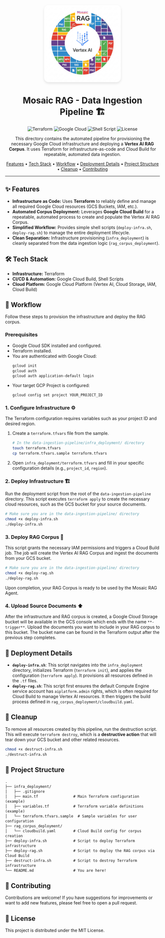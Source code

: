 <div align="center">
  <img src="../mosaic-rag-logo.jpg" alt="Project Logo" width="250" style="border-radius: 15px; box-shadow: 0 4px 8px rgba(0,0,0,0.1);">
</div>

<h1 align="center">
  Mosaic RAG - Data Ingestion Pipeline 🏗️
</h1>

<p align="center">
  <img alt="Terraform" src="https://img.shields.io/badge/Terraform-Ready-blueviolet?style=for-the-badge&logo=terraform">
  <img alt="Google Cloud" src="https://img.shields.io/badge/Google_Cloud-Deployable-red?style=for-the-badge&logo=google-cloud">
  <img alt="Shell Script" src="https://img.shields.io/badge/Shell_Script-4EAA25?style=for-the-badge&logo=gnu-bash&logoColor=white">
  <img alt="License" src="https://img.shields.io/badge/License-MIT-purple?style=for-the-badge">
</p>

<p align="center">
  This directory contains the automated pipeline for provisioning the necessary Google Cloud infrastructure and deploying a <strong>Vertex AI RAG Corpus</strong>. It uses Terraform for infrastructure-as-code and Cloud Build for repeatable, automated data ingestion.
</p>

<p align="center">
  <a href="#-features">Features</a> •
  <a href="#-tech-stack">Tech Stack</a> •
  <a href="#-workflow">Workflow</a> •
  <a href="#-deployment-details">Deployment Details</a> •
  <a href="#-project-structure">Project Structure</a> •
  <a href="#-cleanup">Cleanup</a> •
  <a href="#-contributing">Contributing</a>
</p>

---

## ✨ Features

* **Infrastructure as Code:** Uses **Terraform** to reliably define and manage all required Google Cloud resources (GCS Buckets, IAM, etc.).
* **Automated Corpus Deployment:** Leverages **Google Cloud Build** for a repeatable, automated process to create and populate the Vertex AI RAG Corpus.
* **Simplified Workflow:** Provides simple shell scripts (`deploy-infra.sh`, `deploy-rag.sh`) to manage the entire deployment lifecycle.
* **Clean Separation:** Infrastructure provisioning (`infra_deployment`) is cleanly separated from the data ingestion logic (`rag_corpus_deployment`).

## 🛠️ Tech Stack

* **Infrastructure:** Terraform
* **CI/CD & Automation:** Google Cloud Build, Shell Scripts
* **Cloud Platform:** Google Cloud Platform (Vertex AI, Cloud Storage, IAM, Cloud Build)

## 🚀 Workflow

Follow these steps to provision the infrastructure and deploy the RAG corpus.

### Prerequisites

* Google Cloud SDK installed and configured.
* Terraform installed.
* You are authenticated with Google Cloud:
  ```bash
  gcloud init
  gcloud auth
  gcloud auth application-default login
  ```
* Your target GCP Project is configured:
  ```bash
  gcloud config set project YOUR_PROJECT_ID
  ```

### 1. Configure Infrastructure ⚙️

The Terraform configuration requires variables such as your project ID and desired region.

1.  Create a `terraform.tfvars` file from the sample.
    ```bash
    # In the data-ingestion-pipeline/infra_deployment/ directory
    touch terraform.tfvars
    cp terraform.tfvars.sample terraform.tfvars
    ```
2.  Open `infra_deployment/terraform.tfvars` and fill in your specific configuration details (e.g., `project_id`, `region`).

### 2. Deploy Infrastructure 🏗️

Run the deployment script from the root of the `data-ingestion-pipeline` directory. This script executes `terraform apply` to create the necessary cloud resources, such as the GCS bucket for your source documents.

```bash
# Make sure you are in the data-ingestion-pipeline/ directory
chmod +x deploy-infra.sh
./deploy-infra.sh
```

### 3. Deploy RAG Corpus 🧠

This script grants the necessary IAM permissions and triggers a Cloud Build job. The job will create the Vertex AI RAG Corpus and ingest the documents from your GCS bucket.

```bash
# Make sure you are in the data-ingestion-pipeline/ directory
chmod +x deploy-rag.sh
./deploy-rag.sh
```

Upon completion, your RAG Corpus is ready to be used by the Mosaic RAG Agent.

### 4. Upload Source Documents ⬆️

After the infrastructure and RAG corpus is created, a Google Cloud Storage bucket will be available in the GCS console which ends with the name `**-trigger**`. Upload the documents you want to include in your RAG corpus to this bucket. The bucket name can be found in the Terraform output after the previous step completes.

## 📖 Deployment Details

*   **`deploy-infra.sh`**: This script navigates into the `infra_deployment` directory, initializes Terraform (`terraform init`), and applies the configuration (`terraform apply`). It provisions all resources defined in the `.tf` files.
*   **`deploy-rag.sh`**: This script first ensures the default Compute Engine service account has `aiplatform.admin` rights, which is often required for Cloud Build to manage Vertex AI resources. It then triggers the build process defined in `rag_corpus_deployment/cloudbuild.yaml`.

## 🧹 Cleanup

To remove all resources created by this pipeline, run the destruction script. This will execute `terraform destroy`, which is a **destructive action** that will tear down your GCS bucket and other related resources.

```bash
chmod +x destruct-infra.sh
./destruct-infra.sh
```

## 📂 Project Structure

```
.
├── infra_deployment/
│   ├── .gitignore
│   ├── main.tf                # Main Terraform configuration (example)
│   ├── variables.tf           # Terraform variable definitions (example)
│   └── terraform.tfvars.sample  # Sample variables for user configuration
├── rag_corpus_deployment/
│   └── cloudbuild.yaml        # Cloud Build config for corpus creation
├── deploy-infra.sh            # Script to deploy Terraform infrastructure
├── deploy-rag.sh              # Script to deploy the RAG corpus via Cloud Build
├── destruct-infra.sh          # Script to destroy Terraform infrastructure
└── README.md                  # You are here!
```

## 🤝 Contributing

Contributions are welcome! If you have suggestions for improvements or want to add new features, please feel free to open a pull request.

## 📄 License

This project is distributed under the MIT License.

